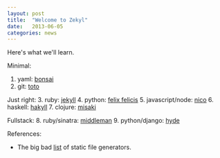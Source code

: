```yaml
---
layout: post
title:  "Welcome to Zekyl"
date:   2013-06-05
categories: news
---
```


Here's what we'll learn.

Minimal:
1. yaml: [bonsai](http://tinytree.info)
2. git: [toto](http://cloudhead.io/toto)

Just right:
3. ruby: [jekyll](http://jekyllrb.com)
4. python: [felix felicis](http://liquidluck.readthedocs.org)
5. javascript/node: [nico](http://lab.lepture.com/nico)
6. haskell: [hakyll](http://jaspervdj.be/hakyll/)
7. clojure: [misaki](http://liquidz.github.io/misaki/)

Fullstack:
8. ruby/sinatra: [middleman](http://middlemanapp.com)
9. python/django: [hyde](http://ringce.com/hyde)

References:
- The big bad [list](https://iwantmyname.com/blog/2011/02/list-static-website-generators.html) of static file generators.
